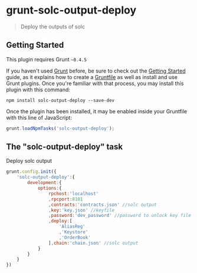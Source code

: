 # grunt-solc-output-deploy

> Deploy the outputs of solc

## Getting Started
This plugin requires Grunt `~0.4.5`

If you haven't used [Grunt](http://gruntjs.com/) before, be sure to check out the [Getting Started](http://gruntjs.com/getting-started) guide, as it explains how to create a [Gruntfile](http://gruntjs.com/sample-gruntfile) as well as install and use Grunt plugins. Once you're familiar with that process, you may install this plugin with this command:

```shell
npm install solc-output-deploy --save-dev 
```

Once the plugin has been installed, it may be enabled inside your Gruntfile with this line of JavaScript:

```js
grunt.loadNpmTasks('solc-output-deploy');
```

## The "solc-output-deploy" task

Deploy solc output

```js
grunt.config.init({
    'solc-output-deploy':{
        development:{
            options:{
                rpchost:'localhost'
                ,rpcport:8101
                ,contracts:'contracts.json' //solc output
                ,key:'key.json' //keyfile
                ,password:'dev_password' //password to unlock key file
                ,deploy:[
                    'AliasReg'
                    ,'Keystore'
                    ,'OrderBook'
                ],chain:'chain.json' //solc output
            }
        }
    }
})
```